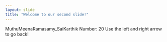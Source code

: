 ```yaml
---
layout: slide
title: "Welcome to our second slide!"
---
```

MuthuMeenaRamasamy_SaiKarthik
Number: 20
Use the left and right arrow to go back!
